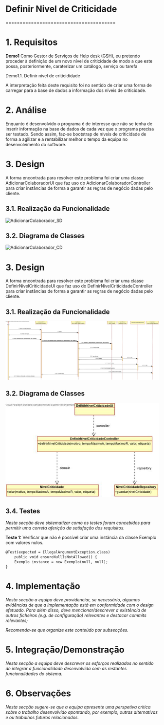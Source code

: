 # Definir Nivel de Criticidade
=======================================


# 1. Requisitos

**Demo1**
Como Gestor de Serviços de Help desk (GSH), eu pretendo proceder à definição de um novo nível de criticidade de modo a que este possa, posteriormente, caraterizar um catálogo, serviço ou tarefa

Demo1.1. Definir nivel de criticididade

A interpretação feita deste requisito foi no sentido de criar uma forma de carregar para a base de dados a informação dos níveis de criticidade. 

# 2. Análise

Enquanto é desenvolvido o programa é de interesse que não se tenha de inserir informação na base de dados de cada vez que o programa precisa ser testado. Sendo assim, faz-se bootstrap de níveis de criticidade de forma a agilizar e a rentabilizar melhor o tempo da equipa no desenvolvimento do software.

# 3. Design

A forma encontrada para resolver este problema foi criar uma classe AdicionarColaboradorUI que faz uso do AdicionarColaboradorController para criar instâncias de forma a garantir as regras de negócio dadas pelo cliente.

## 3.1. Realização da Funcionalidade

![AdicionarColaborador_SD](AdicionarColaborador_SD.jpg)

## 3.2. Diagrama de Classes

![AdicionarColaborador_CD](AdicionarColaborador_CD.jpg)

# 3. Design

A forma encontrada para resolver este problema foi criar uma classe DefinirNivelCriticidadeUI que faz uso do DefinirNivelCriticidadeController para criar instâncias de forma a garantir as regras de negócio dadas pelo cliente.

## 3.1. Realização da Funcionalidade

![DefinirNivelCriticidade_SD](DefinirNivelCriticidade_SD.jpg)

## 3.2. Diagrama de Classes

![DefinirNivelCriticidade_CD](DefinirNivelCriticidade_CD.jpg)

## 3.4. Testes 
*Nesta secção deve sistematizar como os testes foram concebidos para permitir uma correta aferição da satisfação dos requisitos.*

**Teste 1:** Verificar que não é possível criar uma instância da classe Exemplo com valores nulos.

	@Test(expected = IllegalArgumentException.class)
		public void ensureNullIsNotAllowed() {
		Exemplo instance = new Exemplo(null, null);
	}

# 4. Implementação

*Nesta secção a equipa deve providenciar, se necessário, algumas evidências de que a implementação está em conformidade com o design efetuado. Para além disso, deve mencionar/descrever a existência de outros ficheiros (e.g. de configuração) relevantes e destacar commits relevantes;*

*Recomenda-se que organize este conteúdo por subsecções.*

# 5. Integração/Demonstração

*Nesta secção a equipa deve descrever os esforços realizados no sentido de integrar a funcionalidade desenvolvida com as restantes funcionalidades do sistema.*

# 6. Observações

*Nesta secção sugere-se que a equipa apresente uma perspetiva critica sobre o trabalho desenvolvido apontando, por exemplo, outras alternativas e ou trabalhos futuros relacionados.*



